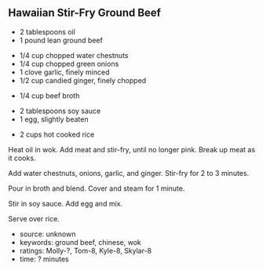 Hawaiian Stir-Fry Ground Beef
-----------------------------

- 2 tablespoons oil
- 1 pound lean ground beef
<!-- -->
- 1/4 cup chopped water chestnuts
- 1/4 cup chopped green onions
- 1 clove garlic, finely minced
- 1/2 cup candied ginger, finely chopped
<!-- -->
- 1/4 cup beef broth
<!-- -->
- 2 tablespoons soy sauce
- 1 egg, slightly beaten
<!-- -->
- 2 cups hot cooked rice

Heat oil in wok.  Add meat and stir-fry, until no longer pink.  Break
up meat as it cooks.

Add water chestnuts, onions, garlic, and ginger.  Stir-fry for 2 to 3
minutes.

Pour in broth and blend.  Cover and steam for 1 minute.

Stir in soy sauce.  Add egg and mix.

Serve over rice.

- source: unknown
- keywords: ground beef, chinese, wok
- ratings: Molly-?, Tom-8, Kyle-8, Skylar-8
- time: ? minutes
